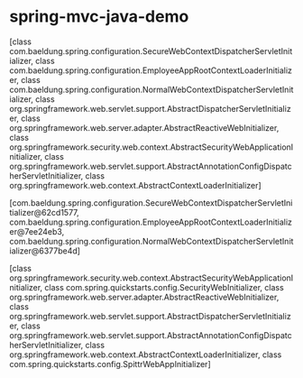 # spring-mvc-java-demo


[class com.baeldung.spring.configuration.SecureWebContextDispatcherServletInitializer, class com.baeldung.spring.configuration.EmployeeAppRootContextLoaderInitializer, class com.baeldung.spring.configuration.NormalWebContextDispatcherServletInitializer, class org.springframework.web.servlet.support.AbstractDispatcherServletInitializer, class org.springframework.web.server.adapter.AbstractReactiveWebInitializer, class org.springframework.security.web.context.AbstractSecurityWebApplicationInitializer, class org.springframework.web.servlet.support.AbstractAnnotationConfigDispatcherServletInitializer, class org.springframework.web.context.AbstractContextLoaderInitializer]

[com.baeldung.spring.configuration.SecureWebContextDispatcherServletInitializer@62cd1577, com.baeldung.spring.configuration.EmployeeAppRootContextLoaderInitializer@7ee24eb3, com.baeldung.spring.configuration.NormalWebContextDispatcherServletInitializer@6377be4d]


[class org.springframework.security.web.context.AbstractSecurityWebApplicationInitializer, class com.spring.quickstarts.config.SecurityWebInitializer, class org.springframework.web.server.adapter.AbstractReactiveWebInitializer, class org.springframework.web.servlet.support.AbstractDispatcherServletInitializer, class org.springframework.web.servlet.support.AbstractAnnotationConfigDispatcherServletInitializer, class org.springframework.web.context.AbstractContextLoaderInitializer, class com.spring.quickstarts.config.SpittrWebAppInitializer]